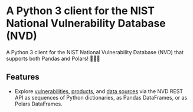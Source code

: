 # A Python 3 client for the NIST National Vulnerability Database (NVD)

A Python 3 client for the NIST National Vulnerability Database (NVD) that supports both Pandas and Polars! 🐼🐻‍❄️

## Features

- Explore [vulnerabilities](https://nvd.nist.gov/developers/vulnerabilities), [products](https://nvd.nist.gov/developers/products), and [data sources](https://nvd.nist.gov/developers/data-sources) via the NVD REST API as sequences of Python dictionaries, as Pandas DataFrames, or as Polars DataFrames.

